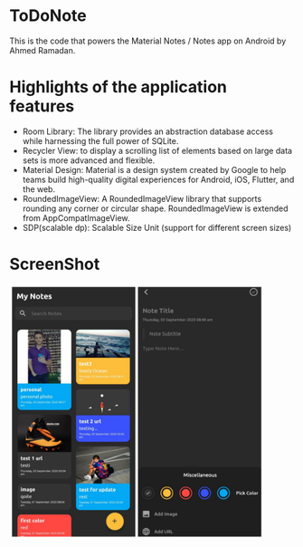 # ToDoNote
This is the code that powers the Material Notes / Notes app on Android by Ahmed Ramadan.

# Highlights of the application features
- Room Library: The library provides an abstraction database access while harnessing the full power of SQLite.
- Recycler View:  to display a scrolling list of elements based on large data sets is more advanced and flexible.
- Material Design: Material is a design system created by Google to help teams build high-quality digital experiences for Android, iOS, Flutter, and the web.
- RoundedImageView: A RoundedImageView library that supports rounding any corner or circular shape. RoundedImageView is extended from AppCompatImageView.
-  SDP(scalable dp): Scalable Size Unit (support for different screen sizes)



# ScreenShot

  <img src="ScreenShoot.jpeg" width="450" height="450">
